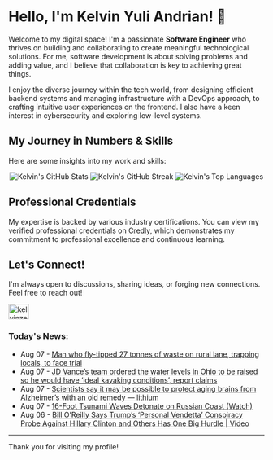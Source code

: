 # Hello, I'm Kelvin Yuli Andrian! 👋

Welcome to my digital space! I'm a passionate **Software Engineer** who thrives on building and collaborating to create meaningful technological solutions. For me, software development is about solving problems and adding value, and I believe that collaboration is key to achieving great things.

I enjoy the diverse journey within the tech world, from designing efficient backend systems and managing infrastructure with a DevOps approach, to crafting intuitive user experiences on the frontend. I also have a keen interest in cybersecurity and exploring low-level systems.

## My Journey in Numbers & Skills

Here are some insights into my work and skills:

<p align="center">
  <img src="https://github-readme-stats.vercel.app/api?username=kelvinzer0&show_icons=true&theme=radical" alt="Kelvin's GitHub Stats" />
  <img src="https://github-readme-streak-stats.herokuapp.com/?user=kelvinzer0&theme=radical" alt="Kelvin's GitHub Streak" />
  <img src="https://github-readme-stats.vercel.app/api/top-langs/?username=kelvinzer0&layout=compact&theme=radical" alt="Kelvin's Top Languages" />
</p>

## Professional Credentials

My expertise is backed by various industry certifications. You can view my verified professional credentials on [Credly](https://www.credly.com/users/kelvin-yuli-andrian/badges), which demonstrates my commitment to professional excellence and continuous learning.

## Let's Connect!

I'm always open to discussions, sharing ideas, or forging new connections. Feel free to reach out!

<p align="left">
    <a href="https://linkedin.com/in/kelvinzero" target="blank"><img align="center" src="https://cdn.jsdelivr.net/npm/simple-icons@3.0.1/icons/linkedin.svg" alt="kelvinzero" height="30" width="40" /></a>
</p>

### Today's News:

<!-- feed start -->
- Aug 07 - [Man who fly-tipped 27 tonnes of waste on rural lane, trapping locals, to face trial](https://www.yahoo.com/news/videos/businessman-stand-trial-over-27-075208991.html)
- Aug 07 - [JD Vance’s team ordered the water levels in Ohio to be raised so he would have ‘ideal kayaking conditions’, report claims](https://www.yahoo.com/news/articles/jd-vance-team-ordered-water-033716981.html)
- Aug 07 - [Scientists say it may be possible to protect aging brains from Alzheimer’s with an old remedy — lithium](https://www.yahoo.com/news/articles/scientists-may-possible-protect-aging-025813546.html)
- Aug 07 - [16-Foot Tsunami Waves Detonate on Russian Coast (Watch)](https://www.yahoo.com/news/articles/16-foot-tsunami-waves-detonate-004202925.html)
- Aug 06 - [Bill O’Reilly Says Trump’s ‘Personal Vendetta’ Conspiracy Probe Against Hillary Clinton and Others Has One Big Hurdle | Video](https://www.yahoo.com/news/articles/bill-o-reilly-says-trump-224608426.html)
<!-- feed end -->

---

Thank you for visiting my profile!